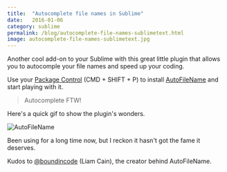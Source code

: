 ```yaml
---
title:  "Autocomplete file names in Sublime"
date:   2016-01-06
category: sublime
permalink: /blog/autocomplete-file-names-sublimetext.html
image: autocomplete-file-names-sublimetext.jpg
---
```

Another cool add-on to your Sublime with this great little plugin that allows you to autocomple your file names and speed up your coding. 

Use your [Package Control](https://packagecontrol.io/) (CMD + SHIFT + P) to install [AutoFileName](https://github.com/BoundInCode/AutoFileName) and start playing with it.

> Autocomplete FTW!

Here's a quick gif to show the plugin's wonders.

![AutoFileName](http://flopreynat.com/img/autofilename.gif "AutoFileName")

Been using for a long time now, but I reckon it hasn't got the fame it deserves.

Kudos to [@boundincode](https://twitter.com/boundincode) (Liam Cain), the creator behind AutoFileName.